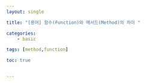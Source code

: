 ```yaml
---
layout: single

title: "[용어] 함수(Function)와 메서드(Method)의 차이 " 

categories: 
    - basic

tags: [method,function]

toc: true


---
```




#